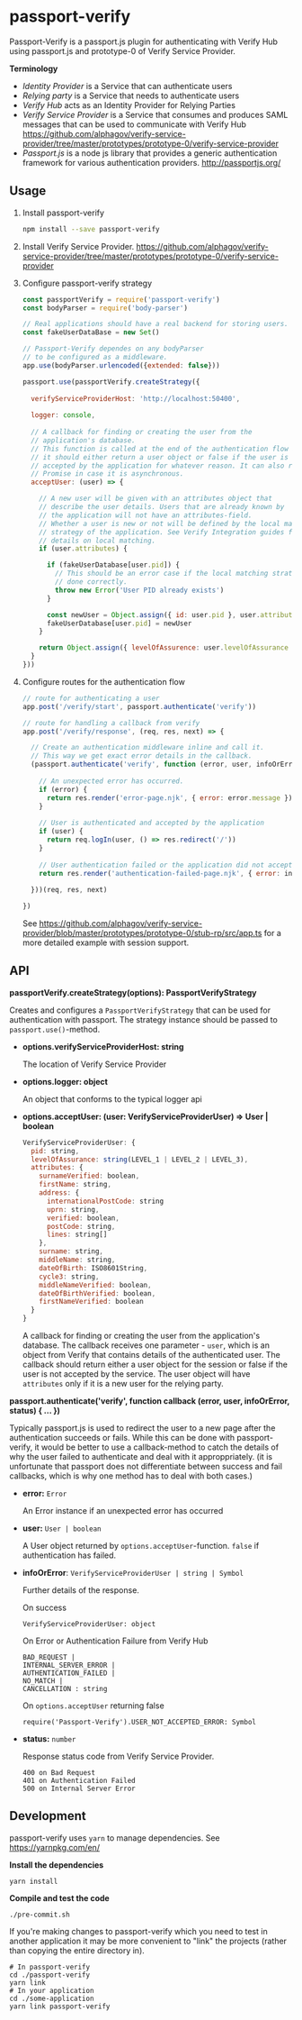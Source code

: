 passport-verify
===============

Passport-Verify is a passport.js plugin for authenticating with Verify Hub using passport.js and prototype-0 of Verify Service Provider.

__Terminology__
 * _Identity Provider_ is a Service that can authenticate users
 * _Relying party_ is a Service that needs to authenticate users
 * _Verify Hub_ acts as an Identity Provider for Relying Parties
 * _Verify Service Provider_ is a Service that consumes and produces SAML messages that can be used to communicate with Verify Hub https://github.com/alphagov/verify-service-provider/tree/master/prototypes/prototype-0/verify-service-provider
 * _Passport.js_ is a node js library that provides a generic authentication framework for various authentication providers. http://passportjs.org/

Usage
-----

1. Install passport-verify
   ```bash
   npm install --save passport-verify
   ```

1. Install Verify Service Provider. https://github.com/alphagov/verify-service-provider/tree/master/prototypes/prototype-0/verify-service-provider

1. Configure passport-verify strategy
   ```javascript
   const passportVerify = require('passport-verify')
   const bodyParser = require('body-parser')

   // Real applications should have a real backend for storing users.
   const fakeUserDataBase = new Set()

   // Passport-Verify dependes on any bodyParser
   // to be configured as a middleware.
   app.use(bodyParser.urlencoded({extended: false}))

   passport.use(passportVerify.createStrategy({
 
     verifyServiceProviderHost: 'http://localhost:50400',
 
     logger: console,
 
     // A callback for finding or creating the user from the
     // application's database.
     // This function is called at the end of the authentication flow and
     // it should either return a user object or false if the user is not
     // accepted by the application for whatever reason. It can also return a
     // Promise in case it is asynchronous.
     acceptUser: (user) => {

       // A new user will be given with an attributes object that
       // describe the user details. Users that are already known by
       // the application will not have an attributes-field.
       // Whether a user is new or not will be defined by the local matching
       // strategy of the application. See Verify Integration guides for further
       // details on local matching.
       if (user.attributes) {

         if (fakeUserDatabase[user.pid]) {
           // This should be an error case if the local matching strategy is
           // done correctly.
           throw new Error('User PID already exists')
         }

         const newUser = Object.assign({ id: user.pid }, user.attributes)
         fakeUserDatabase[user.pid] = newUser
       }

       return Object.assign({ levelOfAssurence: user.levelOfAssurance }, fakeUserDatabase[user.pid])
     }
   }))
   ```

1. Configure routes for the authentication flow
   ```javascript
   // route for authenticating a user
   app.post('/verify/start', passport.authenticate('verify'))

   // route for handling a callback from verify
   app.post('/verify/response', (req, res, next) => {

     // Create an authentication middleware inline and call it.
     // This way we get exact error details in the callback.
     (passport.authenticate('verify', function (error, user, infoOrError, status) {
 
       // An unexpected error has occurred.
       if (error) {
         return res.render('error-page.njk', { error: error.message })
       }
 
       // User is authenticated and accepted by the application
       if (user) {
         return req.logIn(user, () => res.redirect('/'))
       }
 
       // User authentication failed or the application did not accept the user
       return res.render('authentication-failed-page.njk', { error: infoOrError })
 
     }))(req, res, next)

   })
   ```

   See https://github.com/alphagov/verify-service-provider/blob/master/prototypes/prototype-0/stub-rp/src/app.ts for
   a more detailed example with session support.

API
---

__passportVerify.createStrategy(options): PassportVerifyStrategy__

Creates and configures a `PassportVerifyStrategy` that can be used for authentication with passport. The strategy instance should be passed to
`passport.use()`-method.

 * __options.verifyServiceProviderHost: string__

   The location of Verify Service Provider

 * __options.logger: object__

   An object that conforms to the typical logger api

 * __options.acceptUser: (user: VerifyServiceProviderUser) => User | boolean__

   ```javascript
   VerifyServiceProviderUser: {
     pid: string,
     levelOfAssurance: string(LEVEL_1 | LEVEL_2 | LEVEL_3),
     attributes: {
       surnameVerified: boolean,
       firstName: string,
       address: {
         internationalPostCode: string
         uprn: string,
         verified: boolean,
         postCode: string,
         lines: string[]
       },
       surname: string,
       middleName: string,
       dateOfBirth: ISO8601String,
       cycle3: string,
       middleNameVerified: boolean,
       dateOfBirthVerified: boolean,
       firstNameVerified: boolean 
     }   
   }
   ```

   A callback for finding or creating the user from the application's database. 
   The callback receives one parameter - `user`, which is an object from Verify that contains details of the authenticated user.
   The callback should return either a user object for the session or false if the user is not accepted by the service.
   The user object will have `attributes` only if it is a new user for the relying party.

__passport.authenticate('verify', function callback (error, user, infoOrError, status) { ... })__

Typically passport.js is used to redirect the user to a new page after the authentication succeeds or fails.
While this can be done with passport-verify, it would be better to use a callback-method to catch the details of
why the user failed to authenticate and deal with it approppriately. (it is unfortunate that passport does not differentiate
between success and fail callbacks, which is why one method has to deal with both cases.)

 * __error:__ `Error`

   An Error instance if an unexpected error has occurred

 * __user:__ `User | boolean`

   A User object returned by `options.acceptUser`-function. `false` if authentication has failed.

 * __infoOrError__: `VerifyServiceProviderUser | string | Symbol`

   Further details of the response.

   On success
   ```
   VerifyServiceProviderUser: object
   ```

   On Error or Authentication Failure from Verify Hub
   ```
   BAD_REQUEST | 
   INTERNAL_SERVER_ERROR | 
   AUTHENTICATION_FAILED | 
   NO_MATCH | 
   CANCELLATION : string
   ```

   On `options.acceptUser` returning false

   ```
   require('Passport-Verify').USER_NOT_ACCEPTED_ERROR: Symbol
   ```

 * __status:__ `number`

   Response status code from Verify Service Provider.

   ```
   400 on Bad Request
   401 on Authentication Failed
   500 on Internal Server Error
   ```



Development
-----------

passport-verify uses `yarn` to manage dependencies. See https://yarnpkg.com/en/

__Install the dependencies__
```
yarn install
```

__Compile and test the code__
```
./pre-commit.sh
```

If you're making changes to passport-verify which you need to test in another application
it may be more convenient to "link" the projects (rather than copying the entire directory in).

```
# In passport-verify
cd ./passport-verify
yarn link
# In your application
cd ./some-application
yarn link passport-verify
```

